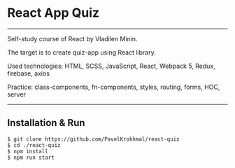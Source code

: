 # React App Quiz

---

Self-study course of React by Vladilen Minin.

The target is to create quiz-app using React library.

Used technologies: HTML, SCSS, JavaScript, React, Webpack 5, Redux, firebase, axios

Practice: class-components, fn-components, styles, routing, forms, HOC, server

---

## Installation & Run

```
$ git clone https://github.com/PavelKrokhmal/react-quiz
$ cd ./react-quiz
$ npm install
$ npm run start
```

